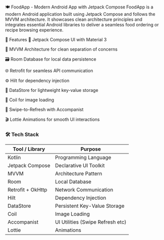 🍽️ FoodApp - Modern Android App with Jetpack Compose
FoodApp is a modern Android application built using Jetpack Compose and follows the MVVM architecture. It showcases clean architecture principles and integrates essential Android libraries to deliver a seamless food ordering or recipe browsing experience.

🚀 Features
🧭 Jetpack Compose UI with Material 3

🧠 MVVM Architecture for clean separation of concerns

🗃️ Room Database for local data persistence

🌐 Retrofit for seamless API communication

⚙️ Hilt for dependency injection

💾 DataStore for lightweight key-value storage

📸 Coil for image loading

🔄 Swipe-to-Refresh with Accompanist

🎬 Lottie Animations for smooth UI interactions

### 🛠️ Tech Stack

| Tool / Library         | Purpose                          |
|------------------------|----------------------------------|
| Kotlin                 | Programming Language             |
| Jetpack Compose        | Declarative UI Toolkit           |
| MVVM                   | Architecture Pattern             |
| Room                   | Local Database                   |
| Retrofit + OkHttp      | Network Communication            |
| Hilt                   | Dependency Injection             |
| DataStore              | Persistent Key-Value Storage     |
| Coil                   | Image Loading                    |
| Accompanist            | UI Utilities (Swipe Refresh etc) |
| Lottie                 | Animations                       |
